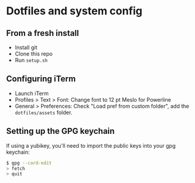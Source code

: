 # Dotfiles and system config

## From a fresh install

+ Install git
+ Clone this repo
+ Run `setup.sh`

## Configuring iTerm

+ Launch iTerm
+ Profiles > Text > Font: Change font to 12 pt Meslo for Powerline
+ General > Preferences: Check "Load pref from custom folder", add the `dotfiles/assets` folder.

## Setting up the GPG keychain

If using a yubikey, you'll need to import the public keys into your gpg keychain:

```bash
$ gpg --card-edit
> fetch
> quit
```

